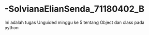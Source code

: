 # -SolvianaElianSenda_71180402_B
Ini adalah tugas Unguided minggu ke 5 tentang Object dan class pada python
